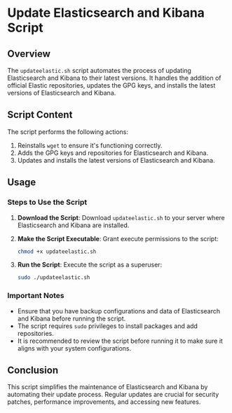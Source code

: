 # Update Elasticsearch and Kibana Script

## Overview

The `updateelastic.sh` script automates the process of updating Elasticsearch and Kibana to their latest versions. It handles the addition of official Elastic repositories, updates the GPG keys, and installs the latest versions of Elasticsearch and Kibana.

## Script Content

The script performs the following actions:
1. Reinstalls `wget` to ensure it's functioning correctly.
2. Adds the GPG keys and repositories for Elasticsearch and Kibana.
3. Updates and installs the latest versions of Elasticsearch and Kibana.

## Usage

### Steps to Use the Script

1. **Download the Script**: Download `updateelastic.sh` to your server where Elasticsearch and Kibana are installed.

2. **Make the Script Executable**:
   Grant execute permissions to the script:
   ```bash
   chmod +x updateelastic.sh
   ```

3. **Run the Script**:
   Execute the script as a superuser:
   ```bash
   sudo ./updateelastic.sh
   ```

### Important Notes

- Ensure that you have backup configurations and data of Elasticsearch and Kibana before running the script.
- The script requires `sudo` privileges to install packages and add repositories.
- It is recommended to review the script before running it to make sure it aligns with your system configurations.

## Conclusion

This script simplifies the maintenance of Elasticsearch and Kibana by automating their update process. Regular updates are crucial for security patches, performance improvements, and accessing new features.
